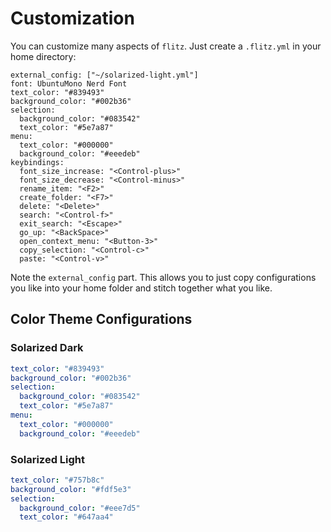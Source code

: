 # Customization

You can customize many aspects of `flitz`. Just create a `.flitz.yml` in your
home directory:

```
external_config: ["~/solarized-light.yml"]
font: UbuntuMono Nerd Font
text_color: "#839493"
background_color: "#002b36"
selection:
  background_color: "#083542"
  text_color: "#5e7a87"
menu:
  text_color: "#000000"
  background_color: "#eeedeb"
keybindings:
  font_size_increase: "<Control-plus>"
  font_size_decrease: "<Control-minus>"
  rename_item: "<F2>"
  create_folder: "<F7>"
  delete: "<Delete>"
  search: "<Control-f>"
  exit_search: "<Escape>"
  go_up: "<BackSpace>"
  open_context_menu: "<Button-3>"
  copy_selection: "<Control-c>"
  paste: "<Control-v>"
```

Note the `external_config` part. This allows you to just copy configurations you
like into your home folder and stitch together what you like.

## Color Theme Configurations

### Solarized Dark

```yaml
text_color: "#839493"
background_color: "#002b36"
selection:
  background_color: "#083542"
  text_color: "#5e7a87"
menu:
  text_color: "#000000"
  background_color: "#eeedeb"
```

### Solarized Light

```yaml
text_color: "#757b8c"
background_color: "#fdf5e3"
selection:
  background_color: "#eee7d5"
  text_color: "#647aa4"
```
